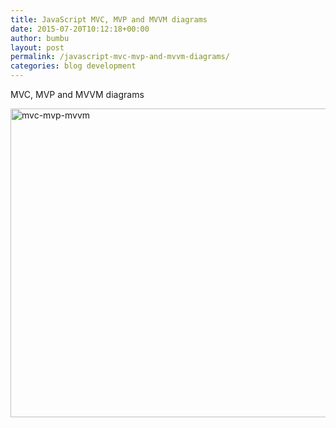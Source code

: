 ```yaml
---
title: JavaScript MVC, MVP and MVVM diagrams
date: 2015-07-20T10:12:18+00:00
author: bumbu
layout: post
permalink: /javascript-mvc-mvp-and-mvvm-diagrams/
categories: blog development
---
```

MVC, MVP and MVVM diagrams

<a href="http://bumbu.me/wp-content/uploads/2015/07/mvc-mvp-mvvm.jpg"><img class="aligncenter size-large wp-image-717" src="http://bumbu.me/wp-content/uploads/2015/07/mvc-mvp-mvvm-1024x791.jpg" alt="mvc-mvp-mvvm" width="640" height="494" /></a>

&nbsp;
